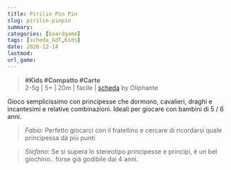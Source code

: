 ```yaml
---
title: Pirilin Pin Pin
slug: pirilin-pinpin
summary: 
categories: [boardgame]
tags: [scheda_GdT,Kids]
date: 2020-12-14
lastmod: 
url_game: 
---
```

> **#Kids #Compatto #Carte**  
> 2-5g | 5+ | 20m | facile | [scheda](https://www.boardgamegeek.com/boardgame/17053/sleeping-queens) by Oliphante  

Gioco semplicissimo con principesse che dormono, cavalieri, draghi e incantesimi e relative combinazioni. Ideali per giocare con bambini di 5 / 6 anni.

> *Fabio:*
> Perfetto giocarci con il fratellino e cercare di ricordarsi quale principessa dà più punti

> *Stefano:*
> Se si supera lo stereotipo principesse e principi, è un bel giochino.. forse già godibile dai 4 anni.


